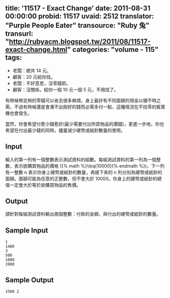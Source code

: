 title: '11517 - Exact Change'
date: 2011-08-31 00:00:00
probid: 11517
uvaid: 2512
translator: "Purple People Eater"
transource: "Ruby 兔"
transurl: "http://rubyacm.blogspot.tw/2011/08/11517-exact-change.html"
categories: "volume - 115"
tags:
---

- 老闆：總共 14 元。
- 顧客：20 元給你找。
- 老闆：不好意思，沒零錢耶。
- 顧客：沒關係，給你一個 10 元一個 5 元，不用找了。

有時候帶足夠的零錢可以省去很多麻煩，身上最好有不同面額的現金以備不時之需，不過有時候還是會湊不出剛好的錢而必需多付一點，這種情況在不找零的販賣機也會發生。

當然，你會希望付愈少錢愈好(最少需要付出所買物品的價錢)，更進一步地，你也希望在付出最少錢的同時，儘量減少硬幣或紙鈔數量的使用。

## Input ##

輸入的第一列有一個整數表示測試資料的組數。每組測試資料的第一列為一個整數，表示欲購買物品的價格 ({% math %}\leq{10000}{% endmath %})，下一列有一整數 n 表示你身上硬幣或紙鈔的數量，再接下來的 n 列分別為硬幣或紙鈔的面額。面額可能為任意的正整數，但不會大於 10000。你身上的硬幣或紙鈔的總值一定會大於等於欲購買物品的售價。

## Output ##

請針對每組測試資料輸出兩個整數：付款的金額，與付出的硬幣或紙鈔的數量。

## Sample Input ##

	1
	1400
	3
	500
	1000
	2000

## Sample Output ##

	1500 2